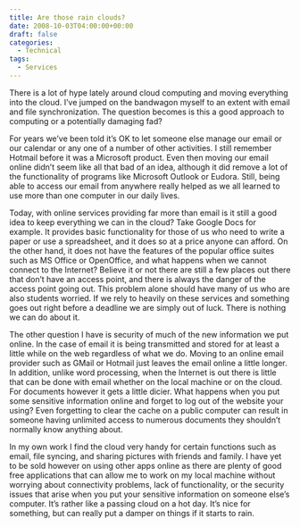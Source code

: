 ```yaml
---
title: Are those rain clouds?
date: 2008-10-03T04:00:00+00:00
draft: false
categories:
  - Technical
tags:
  - Services
---
```


There is a lot of hype lately around cloud computing and moving everything into the cloud. I’ve jumped on the bandwagon myself to an extent with email and file synchronization. The question becomes is this a good approach to computing or a potentially damaging fad?

For years we’ve been told it’s OK to let someone else manage our email or our calendar or any one of a number of other activities. I still remember Hotmail before it was a Microsoft product. Even then moving our email online didn’t seem like all that bad of an idea, although it did remove a lot of the functionality of programs like Microsoft Outlook or Eudora. Still, being able to access our email from anywhere really helped as we all learned to use more than one computer in our daily lives.

Today, with online services providing far more than email is it still a good idea to keep everything we can in the cloud? Take Google Docs for example. It provides basic functionality for those of us who need to write a paper or use a spreadsheet, and it does so at a price anyone can afford. On the other hand, it does not have the features of the popular office suites such as MS Office or OpenOffice, and what happens when we cannot connect to the Internet? Believe it or not there are still a few places out there that don’t have an access point, and there is always the danger of the access point going out. This problem alone should have many of us who are also students worried. If we rely to heavily on these services and something goes out right before a deadline we are simply out of luck. There is nothing we can do about it.

The other question I have is security of much of the new information we put online. In the case of email it is being transmitted and stored for at least a little while on the web regardless of what we do. Moving to an online email provider such as GMail or Hotmail just leaves the email online a little longer. In addition, unlike word processing, when the Internet is out there is little that can be done with email whether on the local machine or on the cloud. For documents however it gets a little dicier. What happens when you put some sensitive information online and forget to log out of the website your using? Even forgetting to clear the cache on a public computer can result in someone having unlimited access to numerous documents they shouldn’t normally know anything about.

In my own work I find the cloud very handy for certain functions such as email, file syncing, and sharing pictures with friends and family. I have yet to be sold however on using other apps online as there are plenty of good free applications that can allow me to work on my local machine without worrying about connectivity problems, lack of functionality, or the security issues that arise when you put your sensitive information on someone else’s computer. It’s rather like a passing cloud on a hot day. It’s nice for something, but can really put a damper on things if it starts to rain.